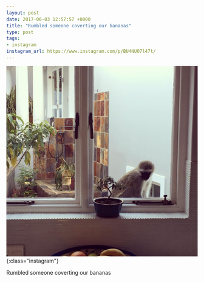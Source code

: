 ```yaml
---
layout: post
date: 2017-06-03 12:57:57 +0000
title: "Rumbled someone coverting our bananas"
type: post
tags:
- instagram
instagram_url: https://www.instagram.com/p/BU4NUO7l47t/
---
```


![Instagram - BU4NUO7l47t](/assets/BU4NUO7l47t.jpg){:class="instagram"}

Rumbled someone coverting our bananas
